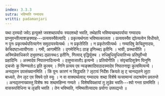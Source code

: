 ```yaml
---
index: 3.3.3
sutra: भविष्यति गम्यादयः
vritti: padamanjari
---
```


 यथा ठ्स्यदो जवेऽ इत्युक्ते जवशब्दपर्यायः स्यदशब्दो भवति, तथेहापि भविष्यच्छब्दपर्याया गम्यादयः प्राप्नुवन्तीत्याशङ्क्याह---प्रत्ययस्यैवेत्यादि । प्रकृत्यर्थगता भविष्यत्कालता । प्रत्ययस्यैव द्योत्यत्वेन विधीयते, न पुनः प्रकृत्यर्थपरित्यागेन समुदायस्येत्यर्थः । न प्रकृतेरिति । न प्रकृतेरपीत्यर्थः । गम्यादिषु केचिदुणादयः, केचिदष्टाध्यायीगताः । गमी, आगामीति । ठ्गमेरिनिःऽ ठाङ् इणिच्चऽ इतीनिः । भावी, प्रस्थायीति । अस्मिन्नेवाधिकारे ठ्भुवश्चऽ ठ्प्रात्स्थःऽ इतीनिः, णित्वाद् वृद्धिर्युक्च । रुधिबुधियुधियातिभ्यः प्रतिपूर्वेभ्यो प्रहादिनिः । अस्मादेव निपातनादित्यन्ये । ठ्सुप्यजातौऽ इत्यन्ये । प्रतियोगीति । संपृचादिसूत्रेण घिनुणि ठ्चजोः कु घिण्ण्यतोःऽ इति कुत्वम् । णिनि प्रत्यय एव न्यङ्क्वादिपाठादस्मादेव निपातनाद्वा कुत्वमित्यन्ये । अनद्यतन उपसंख्यानमिति । किं पुनः कारणं न सिद्ध्यति ? लृटायं निर्देशः क्रियते लृ ट् चानद्यतने लुटा बाध्यते, तेन लृट एव विषये एते स्युः । न वा वाक्यार्थत्वाद् गम्यादयः शब्दा विशेषे यत्सामान्यं तदाश्रयेण प्रवतन्ते । अनद्यतनाख्यस्तु विशेषः श्वः शब्दमहिम्ना गम्यते । विशेषविवक्षायां तु लुडेव भवति---श्वो गन्ता ग्राममिति । वासरूपविधिना च लृडपि भवति । तेन भविष्यति, गमिष्यतीत्यादयः प्रयोगा उपपद्यन्ते ॥